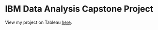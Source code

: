# IBM Data Analysis Capstone Project

View my project on Tableau [here](https://public.tableau.com/views/IBMDataAnalysisCapstoneProject/CurrentTechnologyUsage?:language=en-US&:sid=&:display_count=n&:origin=viz_share_link).
